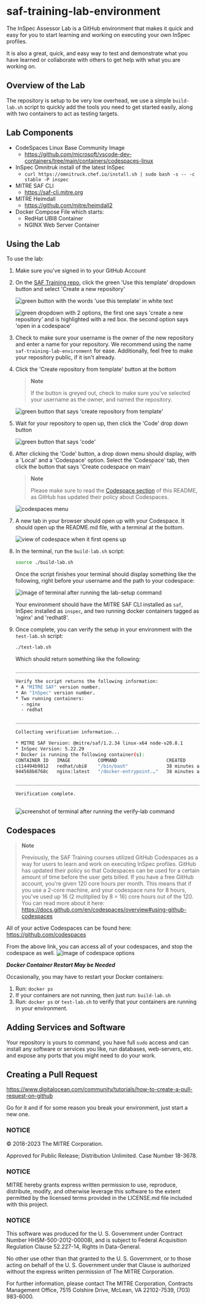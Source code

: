 # saf-training-lab-environment

The InSpec Assessor Lab is a GitHub environment that makes it quick and easy for you to start learning and working on executing your own InSpec profiles.

It is also a great, quick, and easy way to test and demonstrate what you have learned or collaborate with others to get help with what you are working on.

## Overview of the Lab

The repository is setup to be very low overhead, we use a simple `build-lab.sh` script to quickly add the tools you need to get started easily, along with two containers to act as testing targets.

## Lab Components

- CodeSpaces Linux Base Community Image
  - <https://github.com/microsoft/vscode-dev-containers/tree/main/containers/codespaces-linux>
- InSpec Omnitruk install of the latest InSpec
  - `curl https://omnitruck.chef.io/install.sh | sudo bash -s -- -c stable -P inspec`
- MITRE SAF CLI
  - <https://saf-cli.mitre.org>
- MITRE Heimdall
  - <https://github.com/mitre/heimdall2>
- Docker Compose File which starts:
  - RedHat UBI8 Container
  - NGINX Web Server Container

## Using the Lab

To use the lab:

01. Make sure you've signed in to your GitHub Account

02. On the [SAF Training repo](https://github.com/mitre/saf-training-lab-environment/tree/main), click the green 'Use this template' dropdown button and select 'Create a new repository'

    ![green button with the words 'use this template' in white text](https://user-images.githubusercontent.com/79539195/213498628-934c3343-4b9a-4488-9295-d21840e766f6.png)

    ![green dropdown with 2 options, the first one says 'create a new repository' and is highlighted with a red box. the second option says 'open in a codespace'](https://user-images.githubusercontent.com/79539195/213499867-0a2bbff2-9593-443d-a8c5-dd9170ddca9e.png)

03. Check to make sure your username is the owner of the new repository and enter a name for your repository.
    We recommend using the name `saf-training-lab-environment` for ease. Additionally, feel free to make your repository public, if it isn't already.

5. Click the 'Create repository from template' button at the bottom

    > **Note**
    >
    > If the button is greyed out, check to make sure you've selected your username as the owner, and named the repository.

    ![green button that says 'create repository from template'](https://user-images.githubusercontent.com/79539195/213503629-13ecb85b-c173-4f8b-ba1b-be6cd194a9f7.png)

6. Wait for your repository to open up, then click the 'Code' drop down button

    ![green button that says 'code'](https://user-images.githubusercontent.com/79539195/213504430-e0417daf-e1e9-40b2-9c82-541a7f766ced.png) 

7. After clicking the 'Code' button, a drop down menu should display, with a 'Local' and a 'Codespace' option. Select the 'Codespace' tab, then click the button that says 'Create codespace on main' 

    > **Note**
    >
    > Please make sure to read the [Codespace section](https://github.com/mitre/saf-training-lab-environment/blob/updates/README.md#note) of this README, as GitHub has updated their policy about Codespaces.

    ![codespaces menu](https://user-images.githubusercontent.com/79539195/213504777-b74cf75a-6dec-4a39-8c52-a5ff4a8b07c3.png)

8. A new tab in your browser should open up with your Codespace. It should open up the README.md file, with a terminal at the bottom. 

   ![view of codespace when it first opens up](https://user-images.githubusercontent.com/79539195/213515461-4c13b23a-1cd1-4e92-9d7b-3128a583d09a.png)

08. In the terminal, run the `build-lab.sh` script:

    ```sh
    source ./build-lab.sh
    ```

    Once the script finishes your terminal should display something like the following, right before your username and the path to your codespace:

    ![image of terminal after running the lab-setup command](https://user-images.githubusercontent.com/79539195/213518549-79a83522-4bcc-412c-9178-7130b1bae4e5.png)

    Your environment should have the MITRE SAF CLI installed as `saf`, InSpec installed as `inspec`, and two running docker containers tagged as 'nginx' and 'redhat8'.

09. Once complete, you can verify the setup in your environment with the `test-lab.sh` script:

    ```sh
    ./test-lab.sh
    ```

    Which should return something like the following:

    ```sh
    _______________________________________________________________________________________________________________
    
    Verify the script returns the following information:
    * A "MITRE SAF" version number.
    * An "InSpec" version number.
    * Two running containers:
      - nginx
      - redhat
    
    _______________________________________________________________________________________________________________
    
    Collecting verification information...
    
    * MITRE SAF Version: @mitre/saf/1.2.34 linux-x64 node-v20.8.1
    * InSpec Version: 5.22.29
    * Docker is running the following container(s):
    CONTAINER ID   IMAGE          COMMAND                  CREATED          STATUS          PORTS     NAMES
    c114494b9812   redhat/ubi8    "/bin/bash"              38 minutes ago   Up 38 minutes             redhat8
    944568b8768c   nginx:latest   "/docker-entrypoint.…"   38 minutes ago   Up 38 minutes   80/tcp    nginx
    
    _______________________________________________________________________________________________________________
    
    Verification complete.
  
    ```

    ![screenshot of terminal after running the verify-lab command](https://user-images.githubusercontent.com/79539195/213518892-a50e0044-f1ae-43bb-bbf4-5a48af3ccb5e.png)

## Codespaces

> **Note**
>
> Previously, the SAF Training courses utilized GitHub Codespaces as a way for users to learn and work on executing InSpec profiles.
> GitHub has updated their policy so that Codespaces can be used for a certain amount of time before the user gets billed.
> If you have a free GitHub account, you're given 120 core hours per month.
> This means that if you use a 2-core machine, and your codespace runs for 8 hours, you've used up 16 (2 mulitplied by 8 = 16) core hours out of the 120.
> You can read more about it here:
> <https://docs.github.com/en/codespaces/overview#using-github-codespaces>

All of your active Codespaces can be found here:
<https://github.com/codespaces>

From the above link, you can access all of your codespaces, and stop the codespace as well.
![image of codespace options](https://user-images.githubusercontent.com/79539195/213740523-639e2dd0-763b-47b8-b038-97195f32c04d.png)

***Docker Container Restart May be Needed*** 

Occasionally, you may have to restart your Docker containers:

1. Run: `docker ps`
2. If your containers are not running, then just run: `build-lab.sh`
3. Run: `docker ps` or `test-lab.sh` to verify that your containers are running in your environment.

## Adding Services and Software

Your repository is yours to command, you have full `sudo` access and can install any software or services you like, run databases, web-servers, etc. and expose any ports that you might need to do your work.

## Creating a Pull Request

<https://www.digitalocean.com/community/tutorials/how-to-create-a-pull-request-on-github>

Go for it and if for some reason you break your environment, just start a new one.

### NOTICE

© 2018-2023 The MITRE Corporation.

Approved for Public Release; Distribution Unlimited. Case Number 18-3678.

### NOTICE

MITRE hereby grants express written permission to use, reproduce, distribute, modify, and otherwise leverage this software to the extent permitted by the licensed terms provided in the LICENSE.md file included with this project.

### NOTICE

This software was produced for the U. S. Government under Contract Number HHSM-500-2012-00008I, and is subject to Federal Acquisition Regulation Clause 52.227-14, Rights in Data-General.

No other use other than that granted to the U. S. Government, or to those acting on behalf of the U. S. Government under that Clause is authorized without the express written permission of The MITRE Corporation.

For further information, please contact The MITRE Corporation, Contracts Management Office, 7515 Colshire Drive, McLean, VA 22102-7539, (703) 983-6000.
